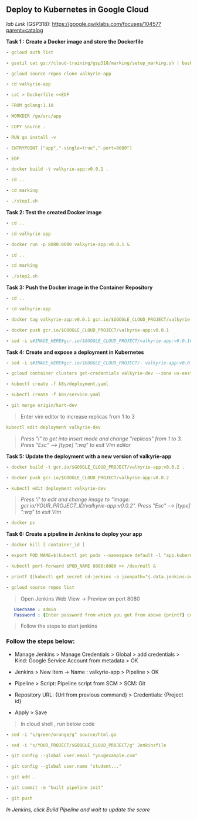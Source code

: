 ## Deploy to Kubernetes in Google Cloud

*lab Link* (GSP318): https://google.qwiklabs.com/focuses/10457?parent=catalog

**Task 1 : Create a Docker image and store the Dockerfile**
```yaml
- gcloud auth list

- gsutil cat gs://cloud-training/gsp318/marking/setup_marking.sh | bash

- gcloud source repos clone valkyrie-app

- cd valkyrie-app

- cat > Dockerfile <<EOF

- FROM golang:1.10

- WORKDIR /go/src/app

- COPY source .

- RUN go install -v

- ENTRYPOINT ["app","-single=true","-port=8080"]

- EOF

- docker build -t valkyrie-app:v0.0.1 .

- cd ..

- cd marking

- ./step1.sh
```

**Task 2: Test the created Docker image**
```yaml 
- cd ..

- cd valkyrie-app

- docker run -p 8080:8080 valkyrie-app:v0.0.1 &

- cd ..

- cd marking

- ./step2.sh
```

**Task 3: Push the Docker image in the Container Repository**
```yaml
- cd ..

- cd valkyrie-app

- docker tag valkyrie-app:v0.0.1 gcr.io/$GOOGLE_CLOUD_PROJECT/valkyrie-app:v0.0.1

- docker push gcr.io/$GOOGLE_CLOUD_PROJECT/valkyrie-app:v0.0.1

- sed -i s#IMAGE_HERE#gcr.io/$GOOGLE_CLOUD_PROJECT/valkyrie-app:v0.0.1#g k8s/deployment.yaml
```

**Task 4: Create and expose a deployment in Kubernetes**
```yaml
- sed -i s#IMAGE_HERE#gcr.io/$GOOGLE_CLOUD_PROJECT/- valkyrie-app:v0.0.1#g k8s/deployment.yaml

- gcloud container clusters get-credentials valkyrie-dev --zone us-east1-d

- kubectl create -f k8s/deployment.yaml

- kubectl create -f k8s/service.yaml

- git merge origin/kurt-dev 
```
> Enter vim editor to increase replicas from 1 to 3
```yaml
kubectl edit deployment valkyrie-dev
```
> *Press "i" to get into insert mode and change "replicas" from 1 to 3. Press "Esc" --> [type] ":wq" to exit Vim editor*

**Task 5: Update the deployment with a new version of valkyrie-app**
```yaml
- docker build -t gcr.io/$GOOGLE_CLOUD_PROJECT/valkyrie-app:v0.0.2 .

- docker push gcr.io/$GOOGLE_CLOUD_PROJECT/valkyrie-app:v0.0.2

- kubectl edit deployment valkyrie-dev
```
> *Press 'i' to edit and change image to "image: gcr.io/YOUR_PROJECT_ID/valkyrie-app:v0.0.2". Press "Esc" --> [type] ":wq" to exit Vim*
```yaml
- docker ps
```

**Task 6: Create a pipeline in Jenkins to deploy your app**
```yaml
- docker kill [ container_id ]

- export POD_NAME=$(kubectl get pods --namespace default -l "app.kubernetes.io/component=jenkins-master" -l "app.kubernetes.io/instance=cd" -o jsonpath="{.items[0].metadata.name}")

- kubectl port-forward $POD_NAME 8080:8080 >> /dev/null &   

- printf $(kubectl get secret cd-jenkins -o jsonpath="{.data.jenkins-admin-password}" | base64 --decode);echo

- gcloud source repos list
```
> Open Jenkins Web View -> Preview on port 8080
```yaml
   Username : admin
   Password : {Enter password from which you got from above {printf} command}
```
> Follow the steps to start jenkins

### Follow the steps below:

* Manage Jenkins > Manage Credentials > Global > add credentials > Kind: Google Service Account from metadata > OK

* Jenkins > New Item -> Name : valkyrie-app > Pipeline > OK

* Pipeline > Script: Pipeline script from SCM > SCM: Git

* Repository URL: {Url from previous command} > Credentials: {Project id}

* Apply > Save

> In cloud shell , run below code

```yaml
- sed -i "s/green/orange/g" source/html.go

- sed -i "s/YOUR_PROJECT/$GOOGLE_CLOUD_PROJECT/g" Jenkinsfile

- git config --global user.email "you@example.com"                 

- git config --global user.name "student..."                       

- git add .

- git commit -m "built pipeline init"

- git push
```

*In Jenkins, click Build Pipeline and wait to update the score*